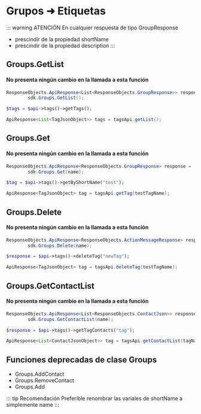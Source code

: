 # Grupos ➜ Etiquetas

::: warning ATENCIÓN
En cualquier respuesta de tipo GroupResponse
- prescindir de la propiedad shortName
- prescindir de la propiedad description
:::

## Groups.GetList
#### No presenta ningún cambio en la llamada a esta función

<CodeGroup>
  <CodeGroupItem title=".NET" active>

``` cs
ResponseObjects.ApiResponse<List<ResponseObjects.GroupResponse>> response = 
        sdk.Groups.GetList();
```
  </CodeGroupItem>
  <CodeGroupItem title="PHP">

```php
$tags = $api->tags()->getTags();
```
  </CodeGroupItem>

  <CodeGroupItem title="Java">

```java
ApiResponse<List<TagJsonObject>> tags = tagsApi.getList();
```
  </CodeGroupItem>
</CodeGroup>


## Groups.Get
#### No presenta ningún cambio en la llamada a esta función

<CodeGroup>
  <CodeGroupItem title=".NET" active>

``` cs
ResponseObjects.ApiResponse<ResponseObjects.GroupResponse> response = 
        sdk.Groups.Get(name);
```
  </CodeGroupItem>
  <CodeGroupItem title="PHP">

```php
$tag = $api->tags()->getByShortName("test");
```
  </CodeGroupItem>
  <CodeGroupItem title="Java">

```java
ApiResponse<TagJsonObject> tag = tagsApi.getTag(testTagName);
```
  </CodeGroupItem>
</CodeGroup>

## Groups.Delete
#### No presenta ningún cambio en la llamada a esta función

<CodeGroup>
  <CodeGroupItem title=".NET" active>

``` cs
ResponseObjects.ApiResponse<ResponseObjects.ActionMessageResponse> response = 
        sdk.Groups.Delete(name);
```
  </CodeGroupItem>
  <CodeGroupItem title="PHP">

```php
$response = $api->tags()->deleteTag("newTag");
```
  </CodeGroupItem>
  <CodeGroupItem title="Java">

```java
ApiResponse<TagJsonObject> tag = tagsApi.deleteTag(testTagName);
```
  </CodeGroupItem>
</CodeGroup>

## Groups.GetContactList
#### No presenta ningún cambio en la llamada a esta función

<CodeGroup>
  <CodeGroupItem title=".NET" active>

``` cs
ResponseObjects.ApiResponse<List<ResponseObjects.ContactJson>> response = 
        sdk.Groups.GetContactList(name);
```
  </CodeGroupItem>
  <CodeGroupItem title="PHP">

```php
$response = $api->tags()->getTagContacts("tag");
```
  </CodeGroupItem>
  <CodeGroupItem title="Java">

```java
ApiResponse<List<ContactJsonObject>> tag = tagsApi.getContactList(tagName);
```
  </CodeGroupItem>
</CodeGroup>




## Funciones deprecadas de clase Groups

- Groups.AddContact
- Groups.RemoveContact
- Groups.Add




::: tip Recomendación
Preferible renombrar las variales de shortName a simplemente name
:::

